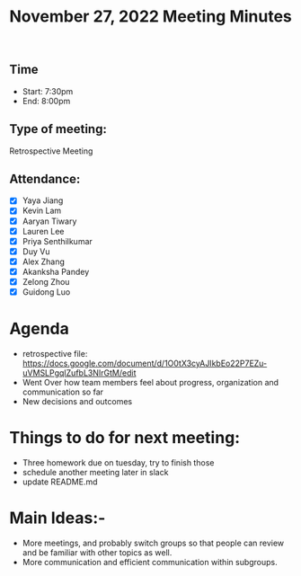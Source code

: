 <!-- Note taker: Jinya Jiang-->
<!-- November 27, 2022-->

# November 27, 2022 Meeting Minutes

​

<!-- XX:XX AM/PM -->

## Time

- Start: 7:30pm
- End: 8:00pm
​
<!-- TA or team, etc.-->

## Type of meeting:

​Retrospective Meeting

<!-- [x] for present -->

## Attendance:

- [x] Yaya Jiang
- [x] Kevin Lam
- [x] Aaryan Tiwary
- [x] Lauren Lee
- [x] Priya Senthilkumar
- [x] Duy Vu
- [x] Alex Zhang
- [x] Akanksha Pandey
- [x] Zelong Zhou
- [x] Guidong Luo
    ​
<!-- Topics for the meeting-->

# Agenda

- retrospective file: https://docs.google.com/document/d/1O0tX3cyAJIkbEo22P7EZu-uVMSLPgqIZufbL3NIrGtM/edit
- Went Over how team members feel about progress, organization and communication so far
- New decisions and outcomes
<!-- homework basically-->

# Things to do for next meeting:

- Three homework due on tuesday, try to finish those
- schedule another meeting later in slack
- update README.md
​
<!-- what was discussed for each topic-->

# Main Ideas:-

- More meetings, and probably switch groups so that people can review and be familiar with other topics as well.
- More communication and efficient communication within subgroups.
